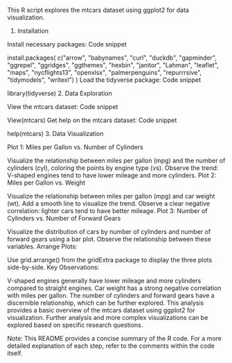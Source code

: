 This R script explores the mtcars dataset using ggplot2 for data visualization.

1. Installation

Install necessary packages:
  Code snippet

install.packages(
  c("arrow", "babynames", "curl", "duckdb", "gapminder",
    "ggrepel", "ggridges", "ggthemes", "hexbin", "janitor", "Lahman",
    "leaflet", "maps", "nycflights13", "openxlsx", "palmerpenguins",
    "repurrrsive", "tidymodels", "writexl")
)
Load the tidyverse package:
  Code snippet

library(tidyverse) 
2. Data Exploration

View the mtcars dataset:
  Code snippet

View(mtcars)
Get help on the mtcars dataset:
  Code snippet

help(mtcars)
3. Data Visualization

Plot 1: Miles per Gallon vs. Number of Cylinders

Visualize the relationship between miles per gallon (mpg) and the number of cylinders (cyl), coloring the points by engine type (vs).
Observe the trend: V-shaped engines tend to have lower mileage and more cylinders.
Plot 2: Miles per Gallon vs. Weight

Visualize the relationship between miles per gallon (mpg) and car weight (wt).
Add a smooth line to visualize the trend.
Observe a clear negative correlation: lighter cars tend to have better mileage.
Plot 3: Number of Cylinders vs. Number of Forward Gears

Visualize the distribution of cars by number of cylinders and number of forward gears using a bar plot.
Observe the relationship between these variables.
Arrange Plots:
  
  Use grid.arrange() from the gridExtra package to display the three plots side-by-side.
Key Observations:
  
  V-shaped engines generally have lower mileage and more cylinders compared to straight engines.
Car weight has a strong negative correlation with miles per gallon.
The number of cylinders and forward gears have a discernible relationship, which can be further explored.
This analysis provides a basic overview of the mtcars dataset using ggplot2 for visualization. Further analysis and more complex visualizations can be explored based on specific research questions.

Note: This README provides a concise summary of the R code. For a more detailed explanation of each step, refer to the comments within the code itself.